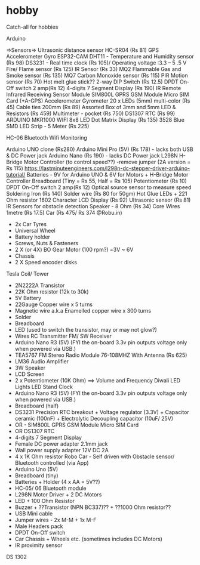 # hobby
Catch-all for hobbies



Arduino

=>Sensors=>
Ultrasonic distance sensor HC-SR04 (Rs 81)
GPS
Accelerometer
Gyro
ESP32-CAM
DHT11 - Temperature and Humidity sensor (Rs 98)
DS3231 - Real time clock (Rs 105)/ Operating voltage :3.3 – 5 .5 V
Fire/ Flame sensor (Rs 125)
IR Sensor (Rs 33)
MQ2 Flammable Gas and Smoke sensor (Rs 135)
MQ7 Carbon Monoxide sensor (Rs 115)
PIR Motion sensor (Rs 70)
Hot melt glue stick??
2-way DIP Switch (Rs 12.5)
DPDT On-Off switch 2 amp(Rs 12)
4-digits 7 Segment Display (Rs 190)
IR Remote
Infrared Receiving Sensor Module
SIM800L GPRS GSM Module Micro SIM Card (+A-GPS)
Accelerometer
Gyrometer
20 x LEDs (5mm) multi-color (Rs 45)
Cable ties 200mm (Rs 89)
Assorted Box of 3mm and 5mm LED & Resistors (Rs 459)
Multimeter - pocket (Rs 750)
DS1307 RTC (Rs 99)
ARDUINO MKR1000 WIFI
8x8 LED Dot Matrix Display (Rs 135)
3528 Blue SMD LED Strip - 5 Meter (Rs 225)


HC-06 Bluetooth
Wifi Monitoring


Arduino UNO clone (Rs280)
Arduino Mini Pro (5V) (Rs 178) - lacks both USB & DC Power jack 
Arduino Nano (Rs 190) - lacks DC Power jack
L298N H-Bridge Motor Controller (to control speed??) -remove jumper (2A version = Rs 115) https://lastminuteengineers.com/l298n-dc-stepper-driver-arduino-tutorial/
Batteries - 9V for Arduino UNO & 6V for Motors + H-Bridge Motor Controller
Breadboard (Tiny = Rs 55, Half = Rs 105)
Potentiometer (Rs 10)
DPDT On-Off switch 2 amp(Rs 12)
Optical source sensor to measure speed
Soldering Iron (Rs 140)
Solder wire (Rs 80 for 50gm)
Hot Glue
LEDs + 221 Ohm resistor
1602 Character LCD Display (Rs 92)
Ultrasonic sensor (Rs 81)
IR Sensors for obstacle detection
Speaker - 8 Ohm (Rs 34)
Core Wires 1metre (Rs 17.5)
Car (Rs 475/ Rs 374 @Robu.in)
- 2x Car Tyres
- Universal Wheel
- Battery holder
- Screws, Nuts & Fasteners
- 2 X (or 4X) BO Gear Motor (100 rpm?) =3V ~ 6V
- Chassis
- 2 X Speed encoder disks


Tesla Coil/ Tower
- 2N2222A Transistor
- 22K Ohm resistor (12k to 30k)
- 5V Battery
- 22Gauge Copper wire x 5 turns
- Magnetic wire a.k.a Enamelled copper wire x 300 turns
- Solder
- Breadboard
- LED (used to switch the transistor, may or may not glow?)
- Wires
RC Transmitter
FM/ SW Receiver
- Arduino Nano R3 (5V) (FYI the on-board 3.3v pin outputs voltage only when powered via USB.)
- TEA5767 FM Stereo Radio Module 76-108MHZ With Antenna (Rs 625)	
- LM36 Audio Amplifier
- 3W Speaker
- LCD Screen
- 2 x Potentiometer (10K Ohm) ==> Volume and Frequency
Diwali LED Lights
LED Stand
Clock
- Arduino Nano R3 (5V) (FYI the on-board 3.3v pin outputs voltage only when powered via USB.)
- Breadboard (half)
- DS3231 Precision RTC breakout + Voltage regulator (3.3V) + Capacitor ceramic (100nF) + Electrolytic Decoupling capacitor (10uF/ 25V)
- OR - SIM800L GPRS GSM Module Micro SIM Card
- OR DS1307 RTC
- 4-digits 7 Segment Display
- Female DC power adapter 2.1mm jack
- Wall power supply adapter 12V DC 2A
- 4 x 1K Ohm resistor
Robo Car - Self driven with Obstacle sensor/ Bluetooth controlled (via App)
- Arduino Uno (5V)
- Breadboard (tiny)
- Batteries + Holder (4 x AA =  5V??)
- HC-05/ 06 Bluetooth module
- L298N Motor Driver + 2 DC Motors
- LED + 100 Ohm Resistor
- Buzzer + ??Transistor (NPN BC337)?? + ??1000 Ohm resistor??
- USB Mini cable
- Jumper wires - 2x M-M + 1x M-F
- Male Headers pack
- DPDT On-Off switch
- Car Chassis + Wheels etc. (sometimes includes DC Motors)
- IR proximity sensor

DS 1302
